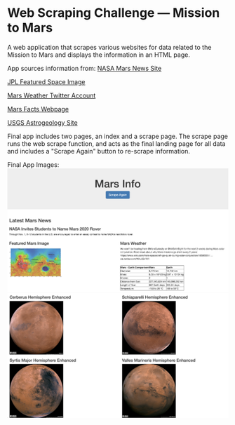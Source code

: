 # Web Scraping Challenge — Mission to Mars

A web application that scrapes various websites for data related to the Mission to Mars and displays the information in an HTML page.

App sources information from:
[NASA Mars News Site](https://mars.nasa.gov/news/)

[JPL Featured Space Image](https://www.jpl.nasa.gov/spaceimages/?search=&category=Mars)

[Mars Weather Twitter Account](https://twitter.com/marswxreport?lang=en)

[Mars Facts Webpage](https://space-facts.com/mars/)

[USGS Astrogeology Site](https://astrogeology.usgs.gov/search/results?q=hemisphere+enhanced&k1=target&v1=Mars)

Final app includes two pages, an index and a scrape page. The scrape page runs the web scrape function, and acts as the final landing page for all data and includes a "Scrape Again" button to re-scrape information.

Final App Images:
![alt text](https://github.com/alanacsaposs/web-scraping-challenge/blob/master/**Missions_to_Mars**/mars_screenshot_1.png)
![alt text](https://github.com/alanacsaposs/web-scraping-challenge/blob/master/**Missions_to_Mars**/mars_screenshot_2.png)

